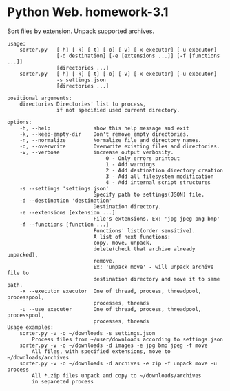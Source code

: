 # Python Web. homework-3.1
Sort files by extension. Unpack supported archives.

    usage:
        sorter.py   [-h] [-k] [-t] [-o] [-v] [-x executor] [-u executor]
                    [-d destination] [-e [extensions ...]] [-f [functions ...]]
                    [directories ...]
        sorter.py   [-h] [-k] [-t] [-o] [-v] [-x executor] [-u executor]
                    -s settings.json
                    [directories ...]

    positional arguments:
        directories Directories' list to process,
                    if not specified used current directory.

    options:
        -h, --help              show this help message and exit
        -k, --keep-empty-dir    Don't remove empty directories.
        -n, --normalize         Normalize file and directory names.
        -o, --overwrite         Overwrite existing files and directories.
        -v, --verbose           increase output verbosity.
                                    0 - Only errors printout
                                    1 - Add warnings
                                    2 - Add destination directory creation
                                    3 - Add all filesystem modification
                                    4 - Add internal script structures
        -s --settings 'settings.json'
                                Specify path to settings(JSON) file.
        -d --destination 'destination'
                                Destination directory.
        -e --extensions [extension ...]
                                File's extensions. Ex: 'jpg jpeg png bmp'
        -f --functions [function ...]
                                Functions' list(order sensitive).
                                A list of next functions:
                                copy, move, unpack,
                                delete(check that archive already unpacked),
                                remove.
                                Ex: 'unpack move' - will unpack archive file to
                                destination directory and move it to same path.
        -x --executor executor  One of thread, process, threadpool, processpool,
                                processes, threads
        -u --use executer       One of thread, process, threadpool, processpool,
                                processes, threads
    Usage examples:
        sorter.py -v -o ~/downloads -s settings.json
            Process files from ~/user/downloads according to settings.json
        sorter.py -v -o ~/downloads -d images -e jpg bmp jpeg -f move
            All files, with specified extensions, move to ~/downloads/archives
        sorter.py -v -o ~/downloads -d archives -e zip -f unpack move -u process
            All *.zip files unpack and copy to ~/downloads/archives
            in separeted process
